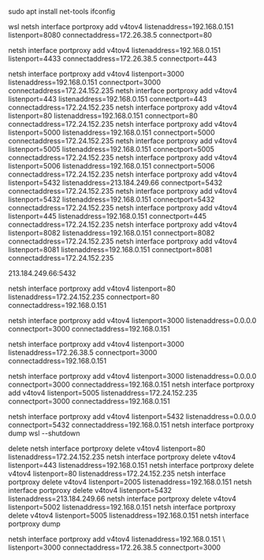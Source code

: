 sudo apt install net-tools
ifconfig

wsl
netsh interface portproxy add v4tov4 listenaddress=192.168.0.151 \
listenport=8080 connectaddress=172.26.38.5 connectport=80

netsh interface portproxy add v4tov4 listenaddress=192.168.0.151 \
listenport=4433 connectaddress=172.26.38.5 connectport=443


netsh interface portproxy add v4tov4 listenport=3000 listenaddress=192.168.0.151 connectport=3000 connectaddress=172.24.152.235
netsh interface portproxy add v4tov4 listenport=443 listenaddress=192.168.0.151 connectport=443 connectaddress=172.24.152.235
netsh interface portproxy add v4tov4 listenport=80 listenaddress=192.168.0.151 connectport=80 connectaddress=172.24.152.235
netsh interface portproxy add v4tov4 listenport=5000 listenaddress=192.168.0.151 connectport=5000 connectaddress=172.24.152.235
netsh interface portproxy add v4tov4 listenport=5005 listenaddress=192.168.0.151 connectport=5005 connectaddress=172.24.152.235
netsh interface portproxy add v4tov4 listenport=5006 listenaddress=192.168.0.151 connectport=5006 connectaddress=172.24.152.235
netsh interface portproxy add v4tov4 listenport=5432 listenaddress=213.184.249.66 connectport=5432 connectaddress=172.24.152.235
netsh interface portproxy add v4tov4 listenport=5432 listenaddress=192.168.0.151 connectport=5432 connectaddress=172.24.152.235
netsh interface portproxy add v4tov4 listenport=445 listenaddress=192.168.0.151 connectport=445 connectaddress=172.24.152.235
netsh interface portproxy add v4tov4 listenport=8082 listenaddress=192.168.0.151 connectport=8082 connectaddress=172.24.152.235
netsh interface portproxy add v4tov4 listenport=8081 listenaddress=192.168.0.151 connectport=8081 connectaddress=172.24.152.235

213.184.249.66:5432

netsh interface portproxy add v4tov4 listenport=80 listenaddress=172.24.152.235 connectport=80 connectaddress=192.168.0.151

netsh interface portproxy add v4tov4 listenport=3000 listenaddress=0.0.0.0 connectport=3000 connectaddress=192.168.0.151

netsh interface portproxy add v4tov4 listenport=3000 listenaddress=172.26.38.5 connectport=3000 connectaddress=192.168.0.151

netsh interface portproxy add v4tov4 listenport=3000 listenaddress=0.0.0.0 connectport=3000 connectaddress=192.168.0.151
netsh interface portproxy add v4tov4 listenport=5005 listenaddress=172.24.152.235 connectport=3000 connectaddress=192.168.0.151

netsh interface portproxy add v4tov4 listenport=5432 listenaddress=0.0.0.0 connectport=5432 connectaddress=192.168.0.151
netsh interface portproxy dump
wsl --shutdown

delete
netsh interface portproxy delete v4tov4 listenport=80 listenaddress=172.24.152.235
netsh interface portproxy delete v4tov4 listenport=443 listenaddress=192.168.0.151
netsh interface portproxy delete v4tov4 listenport=80 listenaddress=172.24.152.235
netsh interface portproxy delete v4tov4 listenport=2005 listenaddress=192.168.0.151
netsh interface portproxy delete v4tov4 listenport=5432 listenaddress=213.184.249.66
netsh interface portproxy delete v4tov4 listenport=5002 listenaddress=192.168.0.151
netsh interface portproxy delete v4tov4 listenport=5005 listenaddress=192.168.0.151
netsh interface portproxy dump

netsh interface portproxy add v4tov4 listenaddress=192.168.0.151 \ listenport=3000 connectaddress=172.26.38.5 connectport=3000